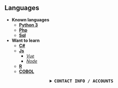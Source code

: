 ## Languages
* <strong>Known languages</strong>  
  * [<strong>Python 3</strong>](https://www.python.org/)
  * [<strong>Php</strong>](https://www.php.net/)
  * [<strong>Sql</strong>](https://en.wikipedia.org/wiki/SQL)
* <strong>Want to learn</strong> 
  * [<strong>C#</strong>](https://en.wikipedia.org/wiki/C_Sharp_%28programming_language%29)
  * [<strong>Js</strong>](https://www.javascript.com/)
      * [<i>Vue</i>](https://vuejs.org/)
      * [<i>Node</i>](https://nodejs.org/en/)
  * [<strong>R</strong>](https://www.r-project.org/)
  * [<strong>COBOL</strong>](https://developer.ibm.com/languages/cobol/)

<details align="center">

<summary> <b> <samp> CONTACT INFO / ACCOUNTS </samp></b></summary>
<samp>
 <b><h2 style="color: #fc6203">CONTACT INFO / ACCOUNTS</h2> </b>

<p align="center">
* [Email](mailto:reece.harris98@protonmail.com) 
* [Linkedin](https://www.linkedin.com/in/reece-harris-3215b91bb/)
</p> 


</samp>
</details>
